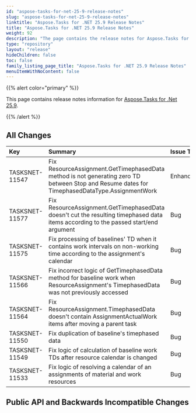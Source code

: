 ```yaml
---
id: "aspose-tasks-for-net-25-9-release-notes"
slug: "aspose-tasks-for-net-25-9-release-notes"
linktitle: "Aspose.Tasks for .NET 25.9 Release Notes"
title: "Aspose.Tasks for .NET 25.9 Release Notes"
weight: 92
description: "The page contains the release notes for Aspose.Tasks for .NET 25.9."
type: "repository"
layout: "release"
hideChildren: false
toc: false
family_listing_page_title: "Aspose.Tasks for .NET 25.9 Release Notes"
menuItemWithNoContent: false
---
```


{{% alert color="primary" %}} 

This page contains release notes information for [Aspose.Tasks for .Net 25.9](https://releases.aspose.com/tasks/net/new-releases/aspose.tasks-for-.net-25.9/).

{{% /alert %}}
## **All Changes**
|**Key**|**Summary**|**Issue Type**|
| :- | :- | :- |
| TASKSNET-11547 | Fix ResourceAssignment.GetTimephasedData method is not generating zero TD between Stop and Resume dates for TimephasedDataType.AssignmentWork | Enhancement |
| TASKSNET-11577 | Fix ResourceAssignment.GetTimephasedData doesn't cut the resulting timephased data items according to the passed start/end argument | Bug |
| TASKSNET-11575 | Fix processing of baselines' TD when it contains work intervals on non-working time according to the assignment's calendar | Bug |
| TASKSNET-11566 | Fix incorrect logic of GetTimephasedData method for baseline work when ResourceAssignment's TimephasedData was not previously accessed | Bug |
| TASKSNET-11564 | Fix ResourceAssignment.TimephasedData doesn't contain AssignmentActualWork items after moving a parent task | Bug |
| TASKSNET-11550 | Fix duplication of baseline's timephased data | Bug |
| TASKSNET-11549 | Fix logic of calculation of baseline work TDs after resource calendar is changed | Bug |
| TASKSNET-11533 | Fix logic of resolving a calendar of an assignments of material and work resources | Bug |

## **Public API and Backwards Incompatible Changes**
